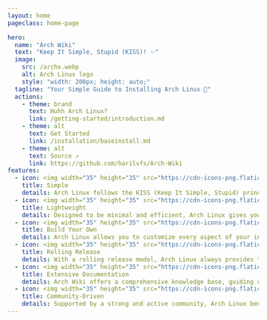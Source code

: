 ```yaml
---
layout: home
pageclass: home-page

hero:
  name: "Arch Wiki"
  text: "Keep It Simple, Stupid (KISS)! ✨"
  image:
    src: /archx.webp
    alt: Arch Linux logo
    style: "width: 200px; height: auto;"
  tagline: "Your Simple Guide to Installing Arch Linux 🐧"
  actions:
    - theme: brand
      text: Huhh Arch Linux?
      link: /getting-started/introduction.md
    - theme: alt
      text: Get Started 
      link: /installation/baseinstall.md
    - theme: alt
      text: Source ↗
      link: https://github.com/harilvfs/Arch-Wiki
features:
  - icon: <img width="35" height="35" src="https://cdn-icons-png.flaticon.com/128/17377/17377991.png" alt="simple"/>
    title: Simple
    details: Arch Linux follows the KISS (Keep It Simple, Stupid) principle, providing a minimal base for building your system exactly as you need.
  - icon: <img width="35" height="35" src="https://cdn-icons-png.flaticon.com/128/12301/12301822.png" alt="lightweitgh"/>
    title: Lightweight
    details: Designed to be minimal and efficient, Arch Linux gives you complete control over which packages and services you want, ensuring a fast and lightweight experience.
  - icon: <img width="35" height="35" src="https://cdn-icons-png.flaticon.com/128/9436/9436966.png" alt="build"/>
    title: Build Your Own
    details: Arch Linux allows you to customize every aspect of your installation, from the kernel to the desktop environment, making it truly yours.
  - icon: <img width="35" height="35" src="https://cdn-icons-png.flaticon.com/128/16814/16814367.png" alt="rolling-release"/>  
    title: Rolling Release
    details: With a rolling release model, Arch Linux always provides the latest software updates, keeping your system cutting-edge without the need for frequent reinstallation.
  - icon: <img width="35" height="35" src="https://cdn-icons-png.flaticon.com/128/9746/9746243.png" alt="documentation"/>
    title: Extensive Documentation
    details: Arch Wiki offers a comprehensive knowledge base, guiding users through installations, troubleshooting, and advanced configurations.
  - icon: <img width="35" height="35" src="https://cdn-icons-png.flaticon.com/128/14931/14931655.png" alt="community"/>
    title: Community-Driven
    details: Supported by a strong and active community, Arch Linux benefits from user contributions, including AUR (Arch User Repository) and forums.
---
```


<style>
:root {
  --vp-home-hero-name-color: transparent;
  --vp-home-hero-name-background: -webkit-linear-gradient(120deg, var(--vp-c-purple-3), var(--vp-c-brand-3));

  --vp-home-hero-image-filter: blur(44px);
}

:root {
  --overlay-gradient: color-mix(in srgb, var(--vp-c-brand-1), transparent 55%);
}

.dark {
  --overlay-gradient: color-mix(in srgb, var(--vp-c-brand-1), transparent 85%);
}

.home-page {
  background:
    linear-gradient(215deg, var(--overlay-gradient), transparent 40%),
    radial-gradient(var(--overlay-gradient), transparent 40%) no-repeat -60vw -40vh / 105vw 200vh,
    radial-gradient(var(--overlay-gradient), transparent 65%) no-repeat 50% calc(100% + 20rem) / 60rem 30rem;  .VPFeature a {
    font-weight: bold;
    color: var(--vp-c-brand-2);
  }

  .VPFooter {
    background-color: transparent !important;
    border: none;
  }

  .VPNavBar:not(.top) {
    background-color: transparent !important;
    -webkit-backdrop-filter: blur(16px);
    backdrop-filter: blur(16px);

    div.divider {
      display: none;
    }
  }
}

@media (min-width: 640px) {
  :root {
    --vp-home-hero-image-filter: blur(56px);
  }
}

@media (min-width: 960px) {
  :root {
    --vp-home-hero-image-filter: blur(68px);
  }
}
</style>


